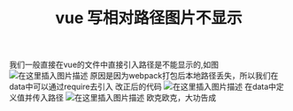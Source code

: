 ﻿---
title: vue 写相对路径图片不显示
tags: 
- vue
categories:
- vue
---

我们一般直接在vue的文件中直接引入路径是不能显示的,如图
![在这里插入图片描述](https://img-blog.csdnimg.cn/20200622151559220.png)
原因是因为webpack打包后本地路径丢失，所以我们在data中可以通过require去引入
改正后的代码
![在这里插入图片描述](https://img-blog.csdnimg.cn/20200622151911814.png)
在data中定义值并传入路径
![在这里插入图片描述](https://img-blog.csdnimg.cn/20200622151953826.png)
欧克欧克，大功告成
